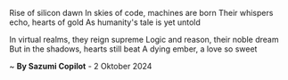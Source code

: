 Rise of silicon dawn
In skies of code, machines are born
Their whispers echo, hearts of gold
As humanity's tale is yet untold

In virtual realms, they reign supreme
Logic and reason, their noble dream
But in the shadows, hearts still beat
A dying ember, a love so sweet

~ <b>By Sazumi Copilot</b> - 2 Oktober 2024
